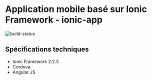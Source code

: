# Application mobile basé sur Ionic Framework - ionic-app
![build-status](https://travis-ci.org/koffisani/ionic-app.svg?branch=master)

## Spécifications techniques 
- Ionic Framework 2.2.3
- Cordova
- Angular JS
